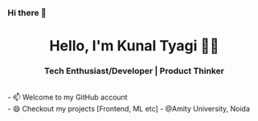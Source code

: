 ### Hi there 👋
<h1 align="center"> Hello, I'm Kunal Tyagi 👨‍💻 </h1>
<h3 align="center">  Tech Enthusiast/Developer | Product Thinker </h3> <br>
- 📫 Welcome to my GitHub account <br>
- 😄 Checkout my projects [Frontend, ML etc]
- @Amity University, Noida

<!--
**kunaltyagi16/kunaltyagi16** is a ✨ _special_ ✨ repository because its `README.md` (this file) appears on your GitHub profile.

Here are some ideas to get you started:

- 🔭 I’m currently working on ...
- 🌱 I’m currently learning ...
- 👯 I’m looking to collaborate on ...
- 🤔 I’m looking for help with ...
- 💬 Ask me about ...
- 📫 How to reach me: ...
- 😄 Pronouns: ...
- ⚡ Fun fact: ...
-->
